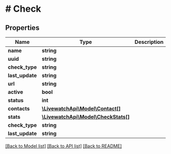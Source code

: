 # # Check

## Properties

Name | Type | Description | Notes
------------ | ------------- | ------------- | -------------
**name** | **string** |  | [optional]
**uuid** | **string** |  | [optional]
**check_type** | **string** |  | [optional]
**last_update** | **string** |  | [optional]
**url** | **string** |  | [optional]
**active** | **bool** |  | [optional]
**status** | **int** |  | [optional]
**contacts** | [**\LivewatchApi\Model\Contact[]**](Contact.md) |  | [optional]
**stats** | [**\LivewatchApi\Model\CheckStats[]**](CheckStats.md) |  | [optional]
**check_type** | **string** |  | [optional]
**last_update** | **string** |  | [optional]

[[Back to Model list]](../../README.md#models) [[Back to API list]](../../README.md#endpoints) [[Back to README]](../../README.md)
